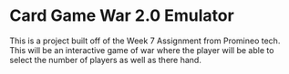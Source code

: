 # Card Game War 2.0 Emulator

This is a project built off of the Week 7 Assignment from Promineo tech. This will be an interactive game of war where the player will be able to select the number of players as well as there hand.